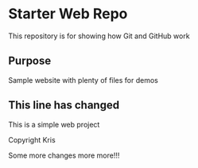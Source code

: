# Starter Web Repo

This repository is for showing how Git and GitHub work

## Purpose

Sample website with plenty of files for demos

## This line has changed
This is a simple web project

Copyright
Kris

Some more changes
more more!!!